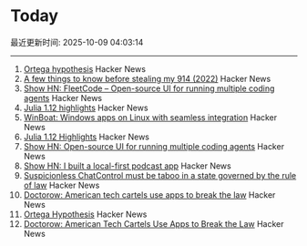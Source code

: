 # Today

最近更新时间: 2025-10-09 04:03:14

--- 
1. [Ortega hypothesis](https://en.wikipedia.org/wiki/Ortega_hypothesis) Hacker News
2. [A few things to know before stealing my 914 (2022)](https://www.hagerty.com/media/advice/a-few-things-to-know-before-you-steal-my-914/) Hacker News
3. [Show HN: FleetCode – Open-source UI for running multiple coding agents](https://github.com/built-by-as/FleetCode) Hacker News
4. [Julia 1.12 highlights](https://julialang.org/blog/2025/10/julia-1.12-highlights/) Hacker News
5. [WinBoat: Windows apps on Linux with seamless integration](https://www.winboat.app/) Hacker News
6. [Julia 1.12 Highlights](https://julialang.org/blog/2025/10/julia-1.12-highlights/) Hacker News
7. [Show HN: Open-source UI for running multiple coding agents](https://github.com/built-by-as/FleetCode) Hacker News
8. [Show HN: I built a local-first podcast app](https://wherever.audio) Hacker News
9. [Suspicionless ChatControl must be taboo in a state governed by the rule of law](https://digitalcourage.social/@echo_pbreyer/115337976340299372) Hacker News
10. [Doctorow: American tech cartels use apps to break the law](https://lithub.com/how-american-tech-cartels-use-apps-to-break-the-law/) Hacker News
11. [Ortega Hypothesis](https://en.wikipedia.org/wiki/Ortega_hypothesis) Hacker News
12. [Doctorow: American Tech Cartels Use Apps to Break the Law](https://lithub.com/how-american-tech-cartels-use-apps-to-break-the-law/) Hacker News
